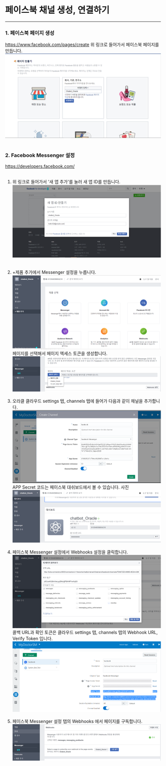 페이스북 채널 생성, 연결하기
===
---
### 1. 페이스북 페이지 생성
<a href="https://www.facebook.com/pages/create" target="blank">https://www.facebook.com/pages/create</a>
위 링크로 들어가서 페이스북 페이지를 만듭니다.
![1](/media/1.PNG)<br><br>
### 2. Facebook Messenger 설정
<a href="https://developers.facebook.com/" target = "blank">https://developers.facebook.com/</a><br><br>
1. 위 링크로 들어가서 '새 앱 추가'를 눌러 새 앱 ID를 만듭니다.![2](/media/2.PNG)  
<br><br>
1. +제품 추가에서 Messenger 설정을 누릅니다.
![3](/media/3.PNG)
페이지를 선택해서 페이지 엑세스 토큰을 생성합니다.![4](/media/4.PNG)
<br><br>
1. 오라클 클라우드 settings 탭, channels 탭에 들어가 다음과 같이 채널을 추가합니다.![5](/media/5.PNG)
APP Secret 코드는 페이스북 대쉬보드에서 볼 수 있습니다.
사진![6](/media/6.PNG)
<br><br>
1. 페이스북 Messenger 설정에서 Webhooks 설정을 클릭합니다.![7](/media/7.PNG)
콜백 URL과 확인 토큰은 클라우드 settings 탭, channels 탭의 Webhook URL, Verify Token 입니다.
![8](/media/8.PNG)
<br><br>
1. 페이스북 Messenger 설정 탭의 Webhooks 에서 페이지를 구독합니다.
![10](/media/10.PNG)
